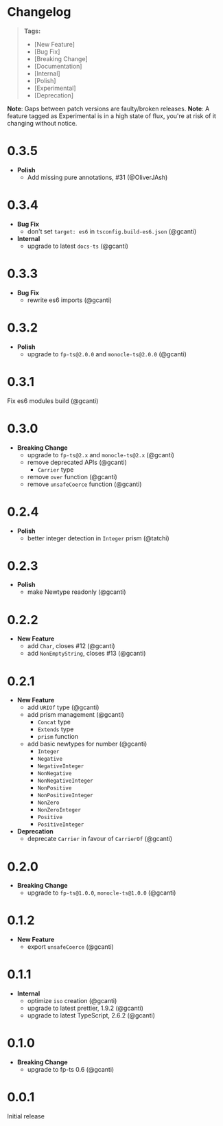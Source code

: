 # Changelog

> **Tags:**
>
> - [New Feature]
> - [Bug Fix]
> - [Breaking Change]
> - [Documentation]
> - [Internal]
> - [Polish]
> - [Experimental]
> - [Deprecation]

**Note**: Gaps between patch versions are faulty/broken releases. **Note**: A feature tagged as Experimental is in a
high state of flux, you're at risk of it changing without notice.

# 0.3.5

- **Polish**
  - Add missing pure annotations, #31 (@OliverJAsh)

# 0.3.4

- **Bug Fix**
  - don't set `target: es6` in `tsconfig.build-es6.json` (@gcanti)
- **Internal**
  - upgrade to latest `docs-ts` (@gcanti)

# 0.3.3

- **Bug Fix**
  - rewrite es6 imports (@gcanti)

# 0.3.2

- **Polish**
  - upgrade to `fp-ts@2.0.0` and `monocle-ts@2.0.0` (@gcanti)

# 0.3.1

Fix es6 modules build (@gcanti)

# 0.3.0

- **Breaking Change**
  - upgrade to `fp-ts@2.x` and `monocle-ts@2.x` (@gcanti)
  - remove deprecated APIs (@gcanti)
    - `Carrier` type
  - remove `over` function (@gcanti)
  - remove `unsafeCoerce` function (@gcanti)

# 0.2.4

- **Polish**
  - better integer detection in `Integer` prism (@tatchi)

# 0.2.3

- **Polish**
  - make Newtype readonly (@gcanti)

# 0.2.2

- **New Feature**
  - add `Char`, closes #12 (@gcanti)
  - add `NonEmptyString`, closes #13 (@gcanti)

# 0.2.1

- **New Feature**
  - add `URIOf` type (@gcanti)
  - add prism management (@gcanti)
    - `Concat` type
    - `Extends` type
    - `prism` function
  - add basic newtypes for number (@gcanti)
    - `Integer`
    - `Negative`
    - `NegativeInteger`
    - `NonNegative`
    - `NonNegativeInteger`
    - `NonPositive`
    - `NonPositiveInteger`
    - `NonZero`
    - `NonZeroInteger`
    - `Positive`
    - `PositiveInteger`
- **Deprecation**
  - deprecate `Carrier` in favour of `CarrierOf` (@gcanti)

# 0.2.0

- **Breaking Change**
  - upgrade to `fp-ts@1.0.0`, `monocle-ts@1.0.0` (@gcanti)

# 0.1.2

- **New Feature**
  - export `unsafeCoerce` (@gcanti)

# 0.1.1

- **Internal**
  - optimize `iso` creation (@gcanti)
  - upgrade to latest prettier, 1.9.2 (@gcanti)
  - upgrade to latest TypeScript, 2.6.2 (@gcanti)

# 0.1.0

- **Breaking Change**
  - upgrade to fp-ts 0.6 (@gcanti)

# 0.0.1

Initial release
